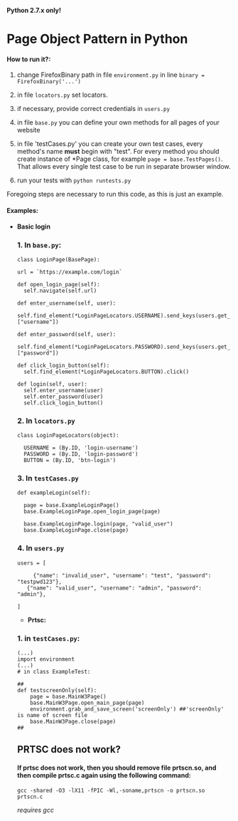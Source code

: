 **Python 2.7.x only!**

# Page Object Pattern in Python

#### How to run it?:


1. change FirefoxBinary path in file `environment.py` in line `binary = FirefoxBinary('...')`

2. in file `locators.py` set locators.

3. if necessary, provide correct credentials in `users.py`

4. in file `base.py` you can define your own methods for all pages of your website

5. in file 'testCases.py' you can create your own test cases, every method's name **must** begin with "test".
   For every method you should create instance of \*Page class, for example `page = base.TestPages()`. That allows every single test case to be run in separate browser window.

6. run your tests with `python runtests.py`

Foregoing steps are necessary to run this code, as this is just an example.

#### Examples:

- **Basic login**
    ### 1. In `base.py`:

    ```
    class LoginPage(BasePage):

    url = `https://example.com/login`

    def open_login_page(self):
      self.navigate(self.url)

    def enter_username(self, user):
      self.find_element(*LoginPageLocators.USERNAME).send_keys(users.get_user(user)["username"])

    def enter_password(self, user):
      self.find_element(*LoginPageLocators.PASSWORD).send_keys(users.get_user(user)["password"])

    def click_login_button(self):
      self.find_element(*LoginPageLocators.BUTTON).click()

    def login(self, user):
      self.enter_username(user)
      self.enter_password(user)
      self.click_login_button()
    ```

    ### 2. In `locators.py`

    ```
    class LoginPageLocators(object):

      USERNAME = (By.ID, 'login-username')
      PASSWORD = (By.ID, 'login-password')
      BUTTON = (By.ID, 'btn-login')
    ```
    ### 3. In `testCases.py`

    ```
    def exampleLogin(self):

      page = base.ExampleLoginPage()
      base.ExampleLoginPage.open_login_page(page)

      base.ExampleLoginPage.login(page, "valid_user")
      base.ExampleLoginPage.close(page)
    ```

    ### 4. In `users.py`

    ```
    users = [

	     {"name": "invalid_user", "username": "test", "password": "testpwd123"},
       {"name": "valid_user", "username": "admin", "password": "admin"},

    ]

    ```

  - **Prtsc:**

  ### 1. in `testCases.py`:

  ```
  (...)
  import environment
  (...)
  # in class ExampleTest:

  ##
  def testscreenOnly(self):
      page = base.MainW3Page()
      base.MainW3Page.open_main_page(page)
      environment.grab_and_save_screen('screenOnly') ##'screenOnly' is name of screen file
      base.MainW3Page.close(page)
  ##

  ```


  ## PRTSC does not work?

  #### If prtsc does not work, then you should remove file prtscn.so, and then compile prtsc.c again using the following command:

  ```
  gcc -shared -O3 -lX11 -fPIC -Wl,-soname,prtscn -o prtscn.so prtscn.c
  ```
  *requires gcc*
